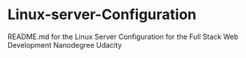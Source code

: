 # Linux-server-Configuration
README.md for the Linux Server Configuration for the Full Stack Web Development Nanodegree Udacity
